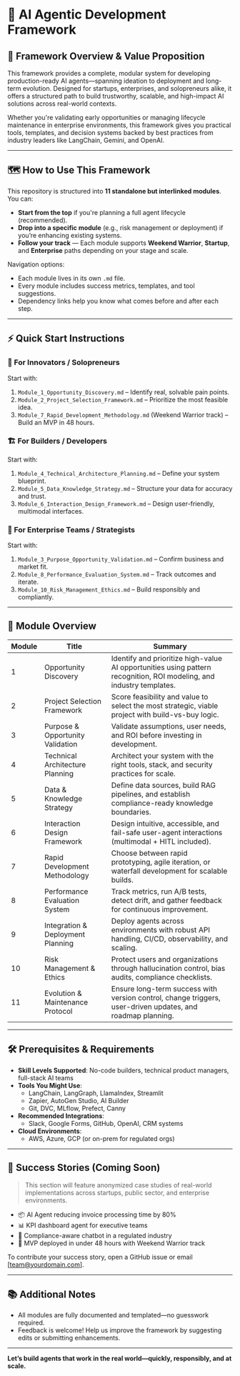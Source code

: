 # 🧠 AI Agentic Development Framework

## 🚀 Framework Overview & Value Proposition

This framework provides a complete, modular system for developing production-ready AI agents—spanning ideation to deployment and long-term evolution. Designed for startups, enterprises, and solopreneurs alike, it offers a structured path to build trustworthy, scalable, and high-impact AI solutions across real-world contexts.

Whether you're validating early opportunities or managing lifecycle maintenance in enterprise environments, this framework gives you practical tools, templates, and decision systems backed by best practices from industry leaders like LangChain, Gemini, and OpenAI.

---

## 🗺️ How to Use This Framework

This repository is structured into **11 standalone but interlinked modules**. You can:

- **Start from the top** if you're planning a full agent lifecycle (recommended).
- **Drop into a specific module** (e.g., risk management or deployment) if you’re enhancing existing systems.
- **Follow your track** — Each module supports **Weekend Warrior**, **Startup**, and **Enterprise** paths depending on your stage and scale.

Navigation options:
- Each module lives in its own `.md` file.
- Every module includes success metrics, templates, and tool suggestions.
- Dependency links help you know what comes before and after each step.

---

## ⚡ Quick Start Instructions

### 🧪 For Innovators / Solopreneurs
Start with:
1. `Module_1_Opportunity_Discovery.md` – Identify real, solvable pain points.
2. `Module_2_Project_Selection_Framework.md` – Prioritize the most feasible idea.
3. `Module_7_Rapid_Development_Methodology.md` (Weekend Warrior track) – Build an MVP in 48 hours.

### 🏗️ For Builders / Developers
Start with:
1. `Module_4_Technical_Architecture_Planning.md` – Define your system blueprint.
2. `Module_5_Data_Knowledge_Strategy.md` – Structure your data for accuracy and trust.
3. `Module_6_Interaction_Design_Framework.md` – Design user-friendly, multimodal interfaces.

### 🏢 For Enterprise Teams / Strategists
Start with:
1. `Module_3_Purpose_Opportunity_Validation.md` – Confirm business and market fit.
2. `Module_8_Performance_Evaluation_System.md` – Track outcomes and iterate.
3. `Module_10_Risk_Management_Ethics.md` – Build responsibly and compliantly.

---

## 🧩 Module Overview

| Module | Title | Summary |
|--------|-------|---------|
| 1 | Opportunity Discovery | Identify and prioritize high-value AI opportunities using pattern recognition, ROI modeling, and industry templates. |
| 2 | Project Selection Framework | Score feasibility and value to select the most strategic, viable project with build-vs-buy logic. |
| 3 | Purpose & Opportunity Validation | Validate assumptions, user needs, and ROI before investing in development. |
| 4 | Technical Architecture Planning | Architect your system with the right tools, stack, and security practices for scale. |
| 5 | Data & Knowledge Strategy | Define data sources, build RAG pipelines, and establish compliance-ready knowledge boundaries. |
| 6 | Interaction Design Framework | Design intuitive, accessible, and fail-safe user-agent interactions (multimodal + HITL included). |
| 7 | Rapid Development Methodology | Choose between rapid prototyping, agile iteration, or waterfall development for scalable builds. |
| 8 | Performance Evaluation System | Track metrics, run A/B tests, detect drift, and gather feedback for continuous improvement. |
| 9 | Integration & Deployment Planning | Deploy agents across environments with robust API handling, CI/CD, observability, and scaling. |
| 10 | Risk Management & Ethics | Protect users and organizations through hallucination control, bias audits, compliance checklists. |
| 11 | Evolution & Maintenance Protocol | Ensure long-term success with version control, change triggers, user-driven updates, and roadmap planning. |

---

## 🛠️ Prerequisites & Requirements

- **Skill Levels Supported**: No-code builders, technical product managers, full-stack AI teams
- **Tools You Might Use**:
  - LangChain, LangGraph, LlamaIndex, Streamlit
  - Zapier, AutoGen Studio, AI Builder
  - Git, DVC, MLflow, Prefect, Canny
- **Recommended Integrations**:
  - Slack, Google Forms, GitHub, OpenAI, CRM systems
- **Cloud Environments**:
  - AWS, Azure, GCP (or on-prem for regulated orgs)

---

## 🌟 Success Stories (Coming Soon)

> This section will feature anonymized case studies of real-world implementations across startups, public sector, and enterprise environments.

- 📦 AI Agent reducing invoice processing time by 80%
- 📊 KPI dashboard agent for executive teams
- 💬 Compliance-aware chatbot in a regulated industry
- 🧪 MVP deployed in under 48 hours with Weekend Warrior track

To contribute your success story, open a GitHub issue or email [team@yourdomain.com].

---

## 📚 Additional Notes

- All modules are fully documented and templated—no guesswork required.
- Feedback is welcome! Help us improve the framework by suggesting edits or submitting enhancements.

---

**Let’s build agents that work in the real world—quickly, responsibly, and at scale.**
